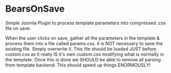 # BearsOnSave
Simple Joomla Plugin to process template parameters into compressed .css file on save.


When the user clicks on save, gather all the parameters in the template & process them into a file called params.css. it is NOT necessary to save the existing file. Simply overwrite it. This file should be loaded JUST before custom.css as it really IS it's own custom.css modifying what is normally in the template. Once this is done we SHOULD be able to remove all parsing from template backend. This should speed up things ENORMOUSLY!
